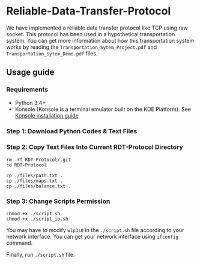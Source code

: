 # Reliable-Data-Transfer-Protocol


We have implemented a reliable data transfer protocol like TCP using raw socket. This protocol has been used in a hypothetical transportation system.
You can get more information about how this transportation system works by reading the ``Transportation_Sytem_Project.pdf`` and ``Transportation_Sytem_Demo.pdf`` files.


## Usage guide

### Requirements
* Python 3.4+
* Konsole (Konsole is a terminal emulator built on the KDE Platform). See [Konsole installation guide](https://www.howtoinstall.me/ubuntu/18-04/konsole/)

### Step 1: Download Python Codes & Text Files

### Step 2: Copy Text Files Into Current RDT-Protocol Directory
```
rm -rf RDT-Protocol/.git
cd RDT-Protocol

cp ./files/path.txt .
cp ./files/maps.txt .
cp ./files/balance.txt .
```

### Step 3: Change Scripts Permission
```
chmod +x ./script.sh
chmod +x ./script_ip.sh
```

You may have to modify ``wlp3s0`` in the `./script.sh` file according to your network interface. You can get your network interface using `ifconfig` command.

Finally, run `./script.sh` file.
